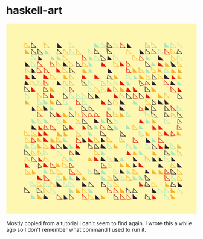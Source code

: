# haskell-art

![](images/example_sketch/latest.png)

Mostly copied from a tutorial I can't seem to find again. I wrote this a while ago so I don't
remember what command I used to run it.
